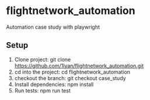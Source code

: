 # flightnetwork_automation
Automation case study with playwright

## Setup
1. Clone project: git clone https://github.com/1lyan/flightnetwork_automation.git
2. cd into the project: cd flightnetwork_automation
3. checkout the branch: git checkout case_study
4. Install dependencies: npm install
5. Run tests: npm run test